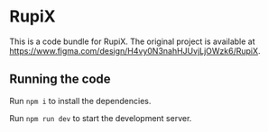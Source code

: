 
  # RupiX

  This is a code bundle for RupiX. The original project is available at https://www.figma.com/design/H4vy0N3nahHJUvjLjOWzk6/RupiX.

  ## Running the code

  Run `npm i` to install the dependencies.

  Run `npm run dev` to start the development server.
  